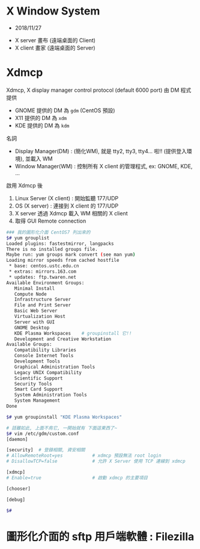# X Window System

- 2018/11/27

* X server 畫布 (遠端桌面的 Client)
* X client 畫家 (遠端桌面的 Server)

# Xdmcp

Xdmcp, X display manager control protocol (default 6000 port) 由 DM 程式提供

- GNOME 提供的 DM 為 `gdm` (CentOS 預設)
- X11 提供的 DM 為 `xdm`
- KDE 提供的 DM 為 `kdm`


名詞

* Display Manager(DM) : (簡化WM), 就是 tty2, tty3, tty4... 啦!! (提供登入環境), 並載入 WM
* Window Manager(WM) : 控制所有 X client 的管理程式, ex: GNOME, KDE, ...

啟用 Xdmcp 後

1. Linux Server (X client) : 開始監聽 177/UDP
2. OS (X server) : 連接到 X client 的 177/UDP
3. X server 透過 Xdmcp 載入 WM 相關的 X client
4. 取得 GUI Remote connection

```sh
### 我的圖形化介面 CentOS7 列出來的
$# yum grouplist
Loaded plugins: fastestmirror, langpacks
There is no installed groups file.
Maybe run: yum groups mark convert (see man yum)
Loading mirror speeds from cached hostfile
 * base: centos.ustc.edu.cn
 * extras: mirrors.163.com
 * updates: ftp.twaren.net
Available Environment Groups:
   Minimal Install
   Compute Node
   Infrastructure Server
   File and Print Server
   Basic Web Server
   Virtualization Host
   Server with GUI
   GNOME Desktop
   KDE Plasma Workspaces    # groupinstall 它!!
   Development and Creative Workstation
Available Groups:
   Compatibility Libraries
   Console Internet Tools
   Development Tools
   Graphical Administration Tools
   Legacy UNIX Compatibility
   Scientific Support
   Security Tools
   Smart Card Support
   System Administration Tools
   System Management
Done

$# yum groupinstall "KDE Plasma Workspaces"

# 話雖如此, 上面不鳥它, 一開始就有 下面這東西了~
$# vim /etc/gdm/custom.conf
[daemon]

[security]  # 登錄相關, 資安相關
# AllowRemoteRoot=yes           # xdmcp 預設無法 root login
# DisallowTCP=false             # 允許 X Server 使用 TCP 連線到 xdmcp

[xdmcp]
# Enable=true                   # 啟動 xdmcp 的主要項目

[chooser]

[debug]

$# 
```



# 圖形化介面的 sftp 用戶端軟體 : Filezilla